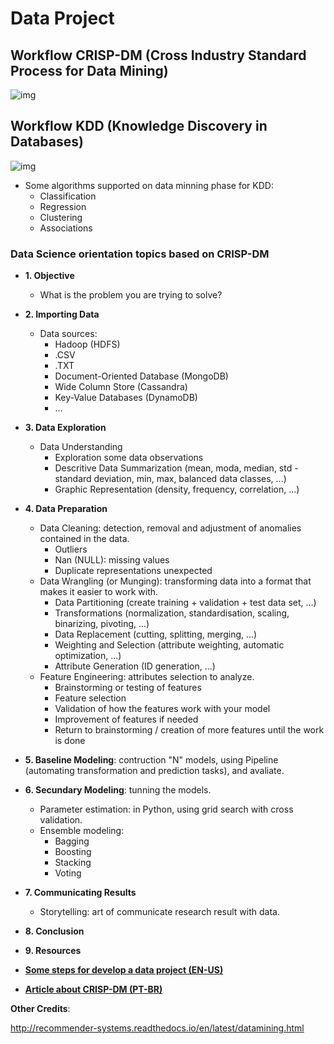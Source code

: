 # Data Project

## Workflow CRISP-DM (Cross Industry Standard Process for Data Mining)
![img](https://github.com/daniellj/DataScience/blob/master/DataProjectWorkflow/img/CRISP-DM_Process_Diagram.png)

## Workflow KDD (Knowledge Discovery in Databases)
![img](https://github.com/daniellj/DataScience/blob/master/DataProjectWorkflow/img/KDD_Process_Diagram.png)

- Some algorithms supported on data minning phase for KDD:
	- Classification
	- Regression
	- Clustering
	- Associations

### Data Science orientation topics based on CRISP-DM
- **1. Objective**
	- What is the problem you are trying to solve?
- **2. Importing Data**
	- Data sources: 
		- Hadoop (HDFS)
		- .CSV
		- .TXT
		- Document-Oriented Database (MongoDB)
		- Wide Column Store (Cassandra)
		- Key-Value Databases (DynamoDB)
		- ...
- **3. Data Exploration**
	- Data Understanding
		- Exploration some data observations
		- Descritive Data Summarization (mean, moda, median, std - standard deviation, min, max, balanced data classes, ...)
		- Graphic Representation (density, frequency, correlation, ...)
- **4. Data Preparation**
	- Data Cleaning: detection, removal and adjustment of anomalies contained in the data.
		- Outliers
		- Nan (NULL): missing values
		- Duplicate representations unexpected
	- Data Wrangling (or Munging): transforming data into a format that makes it easier to work with.
		- Data Partitioning (create training + validation + test data set, ...)
		- Transformations (normalization, standardisation, scaling, binarizing, pivoting, ...)
		- Data Replacement (cutting, splitting, merging, ...)
		- Weighting and Selection (attribute weighting, automatic optimization, ...)
		- Attribute Generation (ID generation, ...)
	- Feature Engineering: attributes selection to analyze.
		- Brainstorming or testing of features
		- Feature selection
		- Validation of how the features work with your model
		- Improvement of features if needed
		- Return to brainstorming / creation of more features until the work is done
- **5. Baseline Modeling**: contruction "N" models, using Pipeline (automating transformation and prediction tasks), and avaliate.
- **6. Secundary Modeling**: tunning the models.
	- Parameter estimation: in Python, using grid search with cross validation.
	- Ensemble modeling:
		- Bagging
		- Boosting
		- Stacking
		- Voting
- **7. Communicating Results**
	- Storytelling: art of communicate research result with data.
- **8. Conclusion**
- **9. Resources**

- [**Some steps for develop a data project (EN-US)**](https://github.com/aakashtandel/misc_projects/blob/master/Data%20Science%20Workflow%20Project/Data%20Science%20Workflow.pdf)

- [**Article about CRISP-DM (PT-BR)**](http://www.bigdatabusiness.com.br/se-voce-se-interessa-por-big-data-precisa-entender-o-crisp-dm/)

**Other Credits**:

http://recommender-systems.readthedocs.io/en/latest/datamining.html